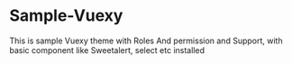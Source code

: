 # Sample-Vuexy
This is sample Vuexy theme with Roles And permission and Support, with basic component like Sweetalert, select etc installed 
